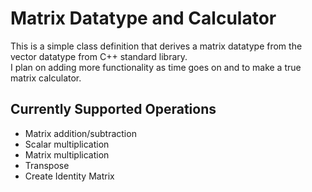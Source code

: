 # Matrix Datatype and Calculator
This is a simple class definition that derives a matrix datatype from the vector datatype from C++ standard library.
\
I plan on adding more functionality as time goes on and to make a true matrix calculator.
## Currently Supported Operations
* Matrix addition/subtraction
* Scalar multiplication
* Matrix multiplication
* Transpose
* Create Identity Matrix

